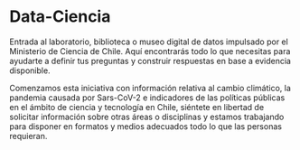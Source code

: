 # Data-Ciencia
Entrada al laboratorio, biblioteca o museo digital de datos impulsado por el Ministerio de Ciencia de Chile. Aquí encontrarás todo lo que necesitas para ayudarte a definir tus preguntas y construir respuestas en base a evidencia disponible.

Comenzamos esta iniciativa con información relativa al cambio climático, la pandemia causada por Sars-CoV-2 e indicadores de las políticas públicas en el ámbito de ciencia y tecnología en Chile, siéntete en libertad de solicitar información sobre otras áreas o disciplinas y estamos trabajando para disponer en formatos y medios adecuados todo lo que las personas requieran.
